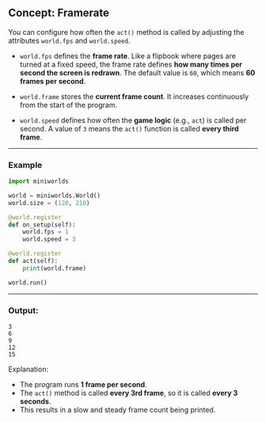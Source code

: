## Concept: Framerate

You can configure how often the `act()` method is called by adjusting the attributes `world.fps` and `world.speed`.

* `world.fps` defines the **frame rate**.
  Like a flipbook where pages are turned at a fixed speed, the frame rate defines **how many times per second the screen is redrawn**.
  The default value is `60`, which means **60 frames per second**.

* `world.frame` stores the **current frame count**.
  It increases continuously from the start of the program.

* `world.speed` defines how often the **game logic** (e.g., `act`) is called per second.
  A value of `3` means the `act()` function is called **every third frame**.

---

### Example

```python
import miniworlds 

world = miniworlds.World()
world.size = (120, 210)

@world.register
def on_setup(self):
    world.fps = 1
    world.speed = 3

@world.register
def act(self):
    print(world.frame)

world.run()
```

---

### Output:

```
3
6
9
12
15
```

Explanation:

* The program runs **1 frame per second**.
* The `act()` method is called **every 3rd frame**, so it is called **every 3 seconds**.
* This results in a slow and steady frame count being printed.
